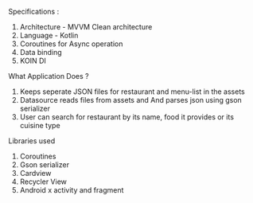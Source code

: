Specifications :
1. Architecture - MVVM Clean architecture
2. Language - Kotlin
3. Coroutines for Async operation
4. Data binding
5. KOIN DI

What Application Does ?
1. Keeps seperate JSON files for restaurant and menu-list in the assets
2. Datasource reads files from assets and And parses json using gson serializer
3. User can search for restaurant by its name, food it provides or its cuisine type

Libraries used
1. Coroutines
2. Gson serializer
3. Cardview
4. Recycler View
5. Android x activity and fragment
